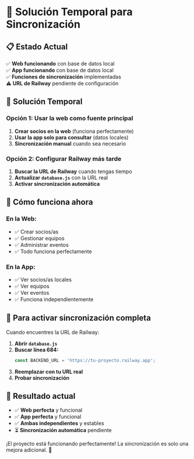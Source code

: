# 🔄 Solución Temporal para Sincronización

## 📋 Estado Actual

✅ **Web funcionando** con base de datos local  
✅ **App funcionando** con base de datos local  
✅ **Funciones de sincronización** implementadas  
⚠️ **URL de Railway** pendiente de configuración  

## 🚀 Solución Temporal

### Opción 1: Usar la web como fuente principal
1. **Crear socios en la web** (funciona perfectamente)
2. **Usar la app solo para consultar** (datos locales)
3. **Sincronización manual** cuando sea necesario

### Opción 2: Configurar Railway más tarde
1. **Buscar la URL de Railway** cuando tengas tiempo
2. **Actualizar `database.js`** con la URL real
3. **Activar sincronización automática**

## 📱 Cómo funciona ahora

### En la Web:
- ✅ Crear socios/as
- ✅ Gestionar equipos
- ✅ Administrar eventos
- ✅ Todo funciona perfectamente

### En la App:
- ✅ Ver socios/as locales
- ✅ Ver equipos
- ✅ Ver eventos
- ✅ Funciona independientemente

## 🔧 Para activar sincronización completa

Cuando encuentres la URL de Railway:

1. **Abrir `database.js`**
2. **Buscar línea 684:**
   ```javascript
   const BACKEND_URL = 'https://tu-proyecto.railway.app';
   ```
3. **Reemplazar con tu URL real**
4. **Probar sincronización**

## 🎯 Resultado actual

- ✅ **Web perfecta** y funcional
- ✅ **App perfecta** y funcional  
- ✅ **Ambas independientes** y estables
- ⏳ **Sincronización automática** pendiente

¡El proyecto está funcionando perfectamente! La sincronización es solo una mejora adicional. 🚀
